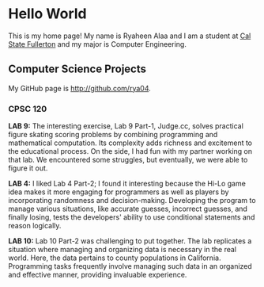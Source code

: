 # Hello World

This is my home page! My name is Ryaheen Alaa and I am a student at [Cal State Fullerton](http://www.fullerton.edu/) and my major is Computer Engineering.

## Computer Science Projects

My GitHub page is http://github.com/rya04.

### CPSC 120

**LAB 9:**
The interesting exercise, Lab 9 Part-1, Judge.cc, solves practical figure skating scoring problems by combining programming and mathematical computation. Its complexity adds richness and excitement to the educational process. On the side, I had fun with my partner working on that lab. We encountered some struggles, but eventually, we were able to figure it out.

**LAB 4:**
I liked Lab 4 Part-2; I found it interesting because the Hi-Lo game idea makes it more engaging for programmers as well as players by incorporating randomness and decision-making. Developing the program to manage various situations, like accurate guesses, incorrect guesses, and finally losing, tests the developers' ability to use conditional statements and reason logically.

**LAB 10:**
Lab 10 Part-2 was challenging to put together. The lab replicates a situation where managing and organizing data is necessary in the real world. Here, the data pertains to county populations in California. Programming tasks frequently involve managing such data in an organized and effective manner, providing invaluable experience.
